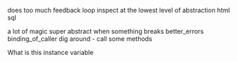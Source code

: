 does too much
  feedback loop
  inspect at the lowest level of abstraction
    html
    sql

a lot of magic
  super abstract
  when something breaks
  better_errors
  binding_of_caller
    dig around - call some methods

  

What is this instance variable
